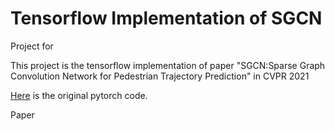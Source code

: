 # Tensorflow Implementation of SGCN

Project for []()

This project is the tensorflow implementation of paper "SGCN:Sparse Graph Convolution Network for Pedestrian Trajectory Prediction" in CVPR 2021

[Here](https://github.com/shuaishiliu/SGCN) is the original pytorch code. 

Paper 
